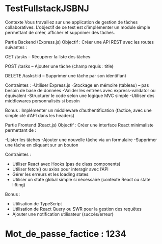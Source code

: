 # TestFullstackJSBNJ

Contexte
Vous travaillez sur une application de gestion de tâches collaboratives. L’objectif de ce test est d’implémenter un module simple permettant de créer, afficher et supprimer des tâches.

Partie Backend (Express.js)
Objectif : Créer une API REST avec les routes suivantes :

GET /tasks – Récupérer la liste des tâches

POST /tasks – Ajouter une tâche (champ requis : title)

DELETE /tasks/:id – Supprimer une tâche par son identifiant

Contraintes : 
-Utiliser Express.js
-Stockage en mémoire (tableau) – pas besoin de base de données
-Valider les entrées avec express-validator ou équivalent
-Structurer le code selon une logique MVC simple
-Utiliser des middlewares personnalisés si besoin

Bonus :
Implémenter un middleware d’authentification (factice, avec une simple clé d’API dans les headers)

Partie Frontend (React.js)
Objectif : Créer une interface React minimaliste permettant de :

-Lister les tâches
-Ajouter une nouvelle tâche via un formulaire
-Supprimer une tâche en cliquant sur un bouton

Contraintes :
- Utiliser React avec Hooks (pas de class components)
- Utiliser fetch() ou axios pour interagir avec l’API
- Gérer les erreurs et les loading states
- Utiliser un state global simple si nécessaire (contexte React ou state lifting)

Bonus :
- Utilisation de TypeScript
- Utilisation de React Query ou SWR pour la gestion des requêtes
- Ajouter une notification utilisateur (succès/erreur)


# Mot_de_passe_factice : 1234